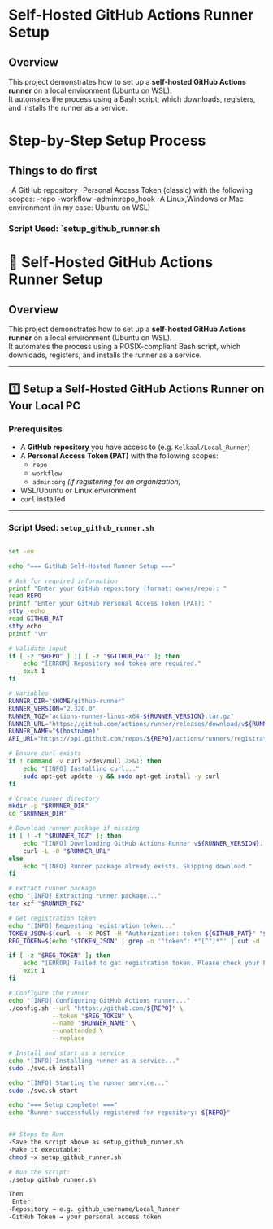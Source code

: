 #  Self-Hosted GitHub Actions Runner Setup

## Overview
This project demonstrates how to set up a **self-hosted GitHub Actions runner** on a local environment (Ubuntu on WSL).  
It automates the process using a Bash script, which downloads, registers, and installs the runner as a service.

# Step-by-Step Setup Process

## Things to do first
-A GitHub repository
-Personal Access Token (classic) with the following scopes:
-repo
-workflow
-admin:repo_hook
-A Linux,Windows or Mac environment (in my case: Ubuntu on WSL)

### Script Used: `setup_github_runner.sh
# 🧩 Self-Hosted GitHub Actions Runner Setup

## Overview

This project demonstrates how to set up a **self-hosted GitHub Actions runner** on a local environment (Ubuntu on WSL).  
It automates the process using a POSIX-compliant Bash script, which downloads, registers, and installs the runner as a service.

---

## 1️⃣ Setup a Self-Hosted GitHub Actions Runner on Your Local PC

### Prerequisites
- A **GitHub repository** you have access to (e.g. `Kelkaal/Local_Runner`)
- A **Personal Access Token (PAT)** with the following scopes:
  - `repo`
  - `workflow`
  - `admin:org` *(if registering for an organization)*
- WSL/Ubuntu or Linux environment
- `curl` installed

---

### Script Used: `setup_github_runner.sh`

```sh

set -eu

echo "=== GitHub Self-Hosted Runner Setup ==="

# Ask for required information
printf "Enter your GitHub repository (format: owner/repo): "
read REPO
printf "Enter your GitHub Personal Access Token (PAT): "
stty -echo
read GITHUB_PAT
stty echo
printf "\n"

# Validate input
if [ -z "$REPO" ] || [ -z "$GITHUB_PAT" ]; then
    echo "[ERROR] Repository and token are required."
    exit 1
fi

# Variables
RUNNER_DIR="$HOME/github-runner"
RUNNER_VERSION="2.320.0"
RUNNER_TGZ="actions-runner-linux-x64-${RUNNER_VERSION}.tar.gz"
RUNNER_URL="https://github.com/actions/runner/releases/download/v${RUNNER_VERSION}/${RUNNER_TGZ}"
RUNNER_NAME="$(hostname)"
API_URL="https://api.github.com/repos/${REPO}/actions/runners/registration-token"

# Ensure curl exists
if ! command -v curl >/dev/null 2>&1; then
    echo "[INFO] Installing curl..."
    sudo apt-get update -y && sudo apt-get install -y curl
fi

# Create runner directory
mkdir -p "$RUNNER_DIR"
cd "$RUNNER_DIR"

# Download runner package if missing
if [ ! -f "$RUNNER_TGZ" ]; then
    echo "[INFO] Downloading GitHub Actions Runner v${RUNNER_VERSION}..."
    curl -L -O "$RUNNER_URL"
else
    echo "[INFO] Runner package already exists. Skipping download."
fi

# Extract runner package
echo "[INFO] Extracting runner package..."
tar xzf "$RUNNER_TGZ"

# Get registration token
echo "[INFO] Requesting registration token..."
TOKEN_JSON=$(curl -s -X POST -H "Authorization: token ${GITHUB_PAT}" "$API_URL")
REG_TOKEN=$(echo "$TOKEN_JSON" | grep -o '"token": *"[^"]*"' | cut -d '"' -f4)

if [ -z "$REG_TOKEN" ]; then
    echo "[ERROR] Failed to get registration token. Please check your PAT scopes and repository name."
    exit 1
fi

# Configure the runner
echo "[INFO] Configuring GitHub Actions runner..."
./config.sh --url "https://github.com/${REPO}" \
            --token "$REG_TOKEN" \
            --name "$RUNNER_NAME" \
            --unattended \
            --replace

# Install and start as a service
echo "[INFO] Installing runner as a service..."
sudo ./svc.sh install

echo "[INFO] Starting the runner service..."
sudo ./svc.sh start

echo "=== Setup complete! ==="
echo "Runner successfully registered for repository: ${REPO}"


## Steps to Run
-Save the script above as setup_github_runner.sh
-Make it executable:
chmod +x setup_github_runner.sh

# Run the script:
./setup_github_runner.sh

Then
 Enter:
-Repository → e.g. github_username/Local_Runner
-GitHub Token → your personal access token
